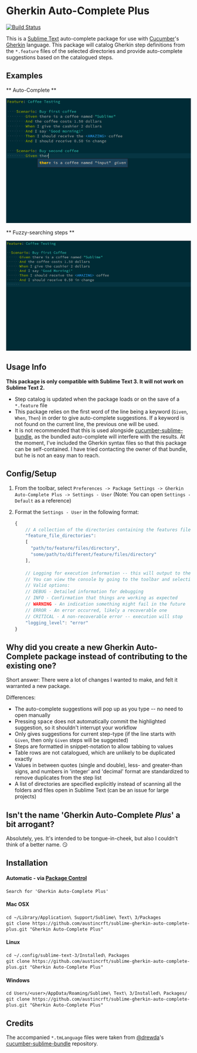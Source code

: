 # Gherkin Auto-Complete Plus
[![Build Status](https://travis-ci.org/austincrft/sublime-gherkin-auto-complete-plus.svg?branch=master)](https://travis-ci.org/austincrft/sublime-gherkin-auto-complete-plus)

This is a [Sublime Text](http://www.sublimetext.com/) auto-complete package for use with [Cucumber](https://cucumber.io/)'s [Gherkin](https://cucumber.io/docs/reference#gherkin) language. This package will catalog Gherkin step definitions from the `*.feature` files of the selected directories and provide auto-complete suggestions based on the catalogued steps.

## Examples

** Auto-Complete **

![auto_complete](/img/auto_complete.gif)

** Fuzzy-searching steps **

![example](/img/list_steps_command.gif)



## Usage Info
 **This package is only compatible with Sublime Text 3. It will not work on Sublime Text 2.**
* Step catalog is updated when the package loads or on the save of a `*.feature` file
* This package relies on the first word of the line being a keyword (`Given`, `When`, `Then`) in order to give auto-complete suggestions. If a keyword is not found on the current line, the previous one will be used.
* It is not recommended that this is used alongside [cucumber-sublime-bundle](https://github.com/drewda/cucumber-sublime-bundle), as the bundled auto-complete will interfere with the results. At the moment, I've included the Gherkin syntax files so that this package can be self-contained. I have tried contacting the owner of that bundle, but he is not an easy man to reach.


## Config/Setup
1. From the toolbar, select `Preferences -> Package Settings -> Gherkin Auto-Complete Plus -> Settings - User` (Note: You can open `Settings - Default` as a reference)
2. Format the `Settings - User` in the following format:

      ```javascript
      {
          // A collection of the directories containing the features files you would like to scan
          "feature_file_directories":
          [
            "path/to/feature/files/directory",
            "some/path/to/different/feature/files/directory"
          ],

          // Logging for execution information -- this will output to the Sublime Text Console
          // You can view the console by going to the toolbar and selecting `View -> Show Console`
          // Valid options:
          // DEBUG - Detailed information for debugging
          // INFO - Confirmation that things are working as expected
          // WARNING - An indication something might fail in the future
          // ERROR - An error occurred, likely a recoverable one
          // CRITICAL - A non-recoverable error -- execution will stop
          "logging_level": "error"
      }
      ```


## Why did you create a new Gherkin Auto-Complete package instead of contributing to the existing one?
Short answer: There were a lot of changes I wanted to make, and felt it warranted a new package.

Differences:
* The auto-complete suggestions will pop up as you type -- no need to open manually
* Pressing <kbd>space</kbd> does not automatically commit the highlighted suggestion, so it shouldn't interrupt your workflow
* Only gives suggestions for current step-type (if the line starts with `Given`, then only `Given` steps will be suggested)
* Steps are formatted in snippet-notation to allow tabbing to values
* Table rows are not catalogued, which are unlikely to be duplicated exactly
* Values in between quotes (single and double), less- and greater-than signs, and numbers in 'integer' and 'decimal' format are standardized to remove duplicates from the step list
* A list of directories are specified explicitly instead of scanning all the folders and files open in Sublime Text (can be an issue for large projects)


## Isn't the name 'Gherkin Auto-Complete *Plus*' a bit arrogant?
Absolutely, yes. It's intended to be tongue-in-cheek, but also I couldn't think of a better name. :smirk:


## Installation
#### Automatic - via [Package Control](https://packagecontrol.io/)
    Search for 'Gherkin Auto-Complete Plus'
#### Mac OSX
    cd ~/Library/Application\ Support/Sublime\ Text\ 3/Packages
    git clone https://github.com/austincrft/sublime-gherkin-auto-complete-plus.git "Gherkin Auto-Complete Plus"
#### Linux
    cd ~/.config/sublime-text-3/Installed\ Packages
    git clone https://github.com/austincrft/sublime-gherkin-auto-complete-plus.git "Gherkin Auto-Complete Plus"
#### Windows
    cd Users/<user>/AppData/Roaming/Sublime\ Text\ 3/Installed\ Packages/
    git clone https://github.com/austincrft/sublime-gherkin-auto-complete-plus.git "Gherkin Auto-Complete Plus"


## Credits
The accompanied `*.tmLanguage` files were taken from [@drewda](https://github.com/drewda)'s [cucumber-sublime-bundle](https://github.com/drewda/cucumber-sublime-bundle) repository.
